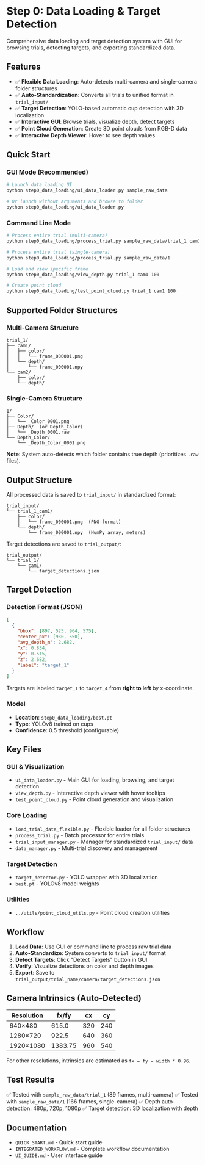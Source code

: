 # Step 0: Data Loading & Target Detection

Comprehensive data loading and target detection system with GUI for browsing trials, detecting targets, and exporting standardized data.

## Features

- ✅ **Flexible Data Loading**: Auto-detects multi-camera and single-camera folder structures
- ✅ **Auto-Standardization**: Converts all trials to unified format in `trial_input/`
- ✅ **Target Detection**: YOLO-based automatic cup detection with 3D localization
- ✅ **Interactive GUI**: Browse trials, visualize depth, detect targets
- ✅ **Point Cloud Generation**: Create 3D point clouds from RGB-D data
- ✅ **Interactive Depth Viewer**: Hover to see depth values

## Quick Start

### GUI Mode (Recommended)

```bash
# Launch data loading UI
python step0_data_loading/ui_data_loader.py sample_raw_data

# Or launch without arguments and browse to folder
python step0_data_loading/ui_data_loader.py
```

### Command Line Mode

```bash
# Process entire trial (multi-camera)
python step0_data_loading/process_trial.py sample_raw_data/trial_1 cam1

# Process entire trial (single-camera)
python step0_data_loading/process_trial.py sample_raw_data/1

# Load and view specific frame
python step0_data_loading/view_depth.py trial_1 cam1 100

# Create point cloud
python step0_data_loading/test_point_cloud.py trial_1 cam1 100
```

## Supported Folder Structures

### Multi-Camera Structure
```
trial_1/
├── cam1/
│   ├── color/
│   │   └── frame_000001.png
│   └── depth/
│       └── frame_000001.npy
└── cam2/
    ├── color/
    └── depth/
```

### Single-Camera Structure
```
1/
├── Color/
│   └── _Color_0001.png
├── Depth/  (or Depth_Color)
│   └── _Depth_0001.raw
└── Depth_Color/
    └── _Depth_Color_0001.png
```

**Note**: System auto-detects which folder contains true depth (prioritizes `.raw` files).

## Output Structure

All processed data is saved to `trial_input/` in standardized format:

```
trial_input/
└── trial_1_cam1/
    ├── color/
    │   └── frame_000001.png  (PNG format)
    └── depth/
        └── frame_000001.npy  (NumPy array, meters)
```

Target detections are saved to `trial_output/`:

```
trial_output/
└── trial_1/
    └── cam1/
        └── target_detections.json
```

## Target Detection

### Detection Format (JSON)

```json
[
  {
    "bbox": [897, 525, 964, 575],
    "center_px": [930, 550],
    "avg_depth_m": 2.682,
    "x": 0.834,
    "y": 0.515,
    "z": 2.682,
    "label": "target_1"
  }
]
```

Targets are labeled `target_1` to `target_4` from **right to left** by x-coordinate.

### Model

- **Location**: `step0_data_loading/best.pt`
- **Type**: YOLOv8 trained on cups
- **Confidence**: 0.5 threshold (configurable)

## Key Files

### GUI & Visualization
- `ui_data_loader.py` - Main GUI for loading, browsing, and target detection
- `view_depth.py` - Interactive depth viewer with hover tooltips
- `test_point_cloud.py` - Point cloud generation and visualization

### Core Loading
- `load_trial_data_flexible.py` - Flexible loader for all folder structures
- `process_trial.py` - Batch processor for entire trials
- `trial_input_manager.py` - Manager for standardized `trial_input/` data
- `data_manager.py` - Multi-trial discovery and management

### Target Detection
- `target_detector.py` - YOLO wrapper with 3D localization
- `best.pt` - YOLOv8 model weights

### Utilities
- `../utils/point_cloud_utils.py` - Point cloud creation utilities

## Workflow

1. **Load Data**: Use GUI or command line to process raw trial data
2. **Auto-Standardize**: System converts to `trial_input/` format
3. **Detect Targets**: Click "Detect Targets" button in GUI
4. **Verify**: Visualize detections on color and depth images
5. **Export**: Save to `trial_output/trial_name/camera/target_detections.json`

## Camera Intrinsics (Auto-Detected)

| Resolution | fx/fy | cx | cy |
|------------|-------|----|----|
| 640×480    | 615.0 | 320 | 240 |
| 1280×720   | 922.5 | 640 | 360 |
| 1920×1080  | 1383.75 | 960 | 540 |

For other resolutions, intrinsics are estimated as `fx = fy = width * 0.96`.

## Test Results

✅ Tested with `sample_raw_data/trial_1` (89 frames, multi-camera)
✅ Tested with `sample_raw_data/1` (166 frames, single-camera)
✅ Depth auto-detection: 480p, 720p, 1080p
✅ Target detection: 3D localization with depth

## Documentation

- `QUICK_START.md` - Quick start guide
- `INTEGRATED_WORKFLOW.md` - Complete workflow documentation
- `UI_GUIDE.md` - User interface guide
